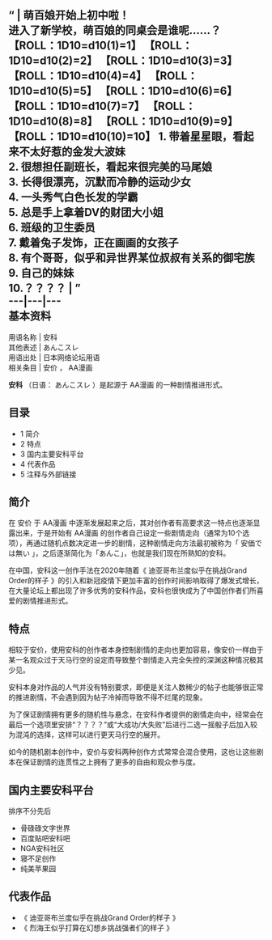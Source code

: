 “  |  萌百娘开始上初中啦！   
进入了新学校，萌百娘的同桌会是谁呢……？  【ROLL：1D10=d10(1)=1】  【ROLL：1D10=d10(2)=2】
【ROLL：1D10=d10(3)=3】  【ROLL：1D10=d10(4)=4】  【ROLL：1D10=d10(5)=5】
【ROLL：1D10=d10(6)=6】  【ROLL：1D10=d10(7)=7】  【ROLL：1D10=d10(8)=8】
【ROLL：1D10=d10(9)=9】  【ROLL：1D10=d10(10)=10】  1\.  带着星星眼，看起来不太好惹的金发大波妹  
2\.  很想担任副班长，看起来很完美的马尾娘  
3\.  长得很漂亮，沉默而冷静的运动少女  
4\.  一头秀气白色长发的学霸  
5\.  总是手上拿着DV的财团大小姐  
6\.  班级的卫生委员  
7\.  戴着兔子发饰，正在画画的女孩子  
8\.  有个哥哥，似乎和异世界某位叔叔有关系的御宅族  
9\.  自己的妹妹  
10.？？？？  |  ”   
---|---|---  
**基本资料**  
---  
用语名称  |  安科   
其他表述  |  あんこスレ   
用语出处  |  日本网络论坛用语   
相关条目  |  安价  ，  AA漫画   
  
**安科** （日语：  あんこスレ  ）是起源于  AA漫画  的一种剧情推进形式。

##  目录

  * 1  简介 
  * 2  特点 
  * 3  国内主要安科平台 
  * 4  代表作品 
  * 5  注释与外部链接 

##  简介

在  安价  于  AA漫画  中逐渐发展起来之后，其对创作者有高要求这一特点也逐渐显露出来，于是开始有  AA漫画
的创作者自己设定一些剧情走向（通常为10个选项），再通过随机点数决定进一步的剧情，这种剧情走向方法最初被称为「  安価では無い
」，之后逐渐简化为「あんこ」，也就是我们现在所熟知的安科。

在中国，安科这一创作手法在2020年随着《  迪亚哥布兰度似乎在挑战Grand Order的样子
》的引入和新冠疫情下更加丰富的创作时间影响取得了爆发式增长，在大量论坛上都出现了许多优秀的安科作品，安科也很快成为了中国创作者们所喜爱的剧情推进形式。

##  特点

相较于安价，使用安科的创作者本身控制剧情的走向也更加容易，像安价一样由于某一名观众过于天马行空的设定而导致整个剧情走入完全失控的深渊这种情况极其少见。

安科本身对作品的人气并没有特别要求，即便是关注人数稀少的帖子也能够很正常的推进剧情，不会遇到因为帖子冷掉而导致不得不烂尾的现象。

为了保证剧情拥有更多的随机性与悬念，在安科作者提供的剧情走向中，经常会在最后一个选项里安排“？？？？”或“大成功/大失败”后进行二选一摇骰子后加入较为混沌的选择，这样可以进行更天马行空的展开。

如今的随机剧本创作中，安价与安科两种创作方式常常会混合使用，这也让这些剧本在保证剧情的连贯性之上拥有了更多的自由和观众参与度。

##  国内主要安科平台

排序不分先后

  * 骨碌碌文字世界 
  * 百度贴吧安科吧 
  * NGA安科社区 
  * 寝不足创作 
  * 纯美苹果园 

##  代表作品

  * 《  迪亚哥布兰度似乎在挑战Grand Order的样子  》 
  * 《  烈海王似乎打算在幻想乡挑战强者们的样子  》 